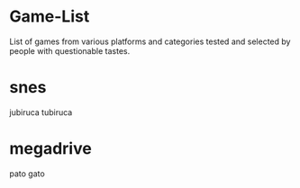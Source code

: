 # Game-List
List of games from various platforms and categories tested and selected by people with questionable tastes.


# snes
  jubiruca
  tubiruca
 
# megadrive
  pato
  gato
   
